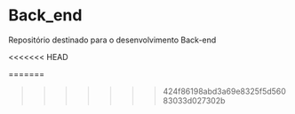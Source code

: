 ﻿# Back_end
Repositório destinado para o desenvolvimento Back-end


<<<<<<< HEAD
<!-- Last Deploy: 22/10/2025 18:53:35 -->
=======
<!-- Last Deploy: 17/10/2025 16:27:41 -->
<!-- Last Deploy: 15/10/2025 11:34:26 -->
>>>>>>> 424f86198abd3a69e8325f5d56083033d027302b
